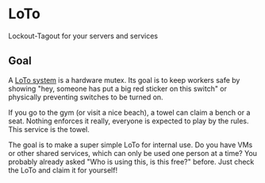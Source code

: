 # LoTo
Lockout-Tagout for your servers and services

## Goal
A [LoTo system](https://en.wikipedia.org/wiki/Lockout%E2%80%93tagout) is a hardware mutex. Its goal is to keep workers safe by showing "hey, someone has put a big red sticker on this switch" or physically preventing switches to be turned on.

If you go to the gym (or visit a nice beach), a towel can claim a bench or a seat. Nothing enforces it really, everyone is expected to play by the rules. This service is the towel.

The goal is to make a super simple LoTo for internal use. Do you have VMs or other shared services, which can only be used one person at a time? You probably already asked "Who is using this, is this free?" before. Just check the LoTo and claim it for yourself!
